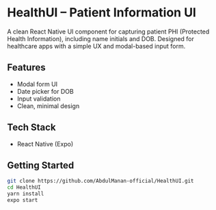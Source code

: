 # HealthUI – Patient Information UI

A clean React Native UI component for capturing patient PHI (Protected Health Information), including name initials and DOB. Designed for healthcare apps with a simple UX and modal-based input form.

## Features
- Modal form UI
- Date picker for DOB
- Input validation
- Clean, minimal design

## Tech Stack
- React Native (Expo)



## Getting Started

```bash
git clone https://github.com/AbdulManan-official/HealthUI.git
cd HealthUI
yarn install
expo start
